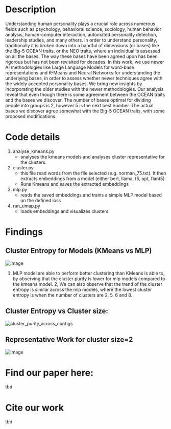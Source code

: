 # Description
Understanding human personality plays a crucial role across numerous fields such as psychology, behavioral science, sociology, human behavior analysis, human-computer interaction, automated personality detection, leadership studies, and many others.
In order to understand personality, traditionally it is broken down into a handful of dimensions (or bases) like the Big-5 OCEAN traits, or the NEO traits, where an individual is assessed on all the bases. The way these bases have been agreed upon has been rigorous but has not been revisited for decades.
In this work, we use newer AI methodologies like Large Language Models for word-base representations and K-Means and Neural Networks for understanding the underlying bases, in order to assess whether newer techniques agree with the widely accepted personality bases. We bring new insights by incorporating the older studies with the newer methodologies. 
Our analysis reveal that even though there is some agreement between the OCEAN traits and the bases we discover. The number of bases optimal for dividing people into groups is 2, however 5 is the next best number. The actual bases we discover agree somewhat with the Big-5 OCEAN traits, with some proposed modifications. 

# Code details 
1. analyse_kmeans.py
   - analyses the kmeans models and analyses cluster representative for the clusters. 
2. cluster.py
   - this file read words from the file selected (e.g. norman_75.txt). It then extracts embeddings from a model (either bert, llama, t5, opt, flant5).
   - Runs Kmeans and saves the extracted embeddings
3. mlp.py
   - reads the saved embeddings and trains a simple MLP model based on the defined loss
4. run_umap.py
   - loads embeddings and visualizes clusters

# Findings 
## Cluster Entropy for Models (KMeans vs MLP)
![image](https://github.com/user-attachments/assets/d2ded505-f08c-48bc-8481-28ab5c8f1ae9)

1. MLP model are able to perform better clustering than KMeans is able to, by observing that the cluster purity is lower for mlp models compared to the kmeans model. 
2, We can also observe that the trend of the cluster entropy is similar across the mlp models, where the lowest cluster entropy is when the number of clusters are 2, 5, 6 and 8.

## Cluster Entropy vs Cluster size:
![cluster_purity_across_configs](https://github.com/user-attachments/assets/d3e9fc1c-2d59-4e53-8b5e-c25192619a64)

## Representative Work for cluster size=2 

![image](https://github.com/user-attachments/assets/f4590960-5a30-431a-934e-744c20998d22)

# Find our paper here: 
tbd

# Cite our work 
tbd
